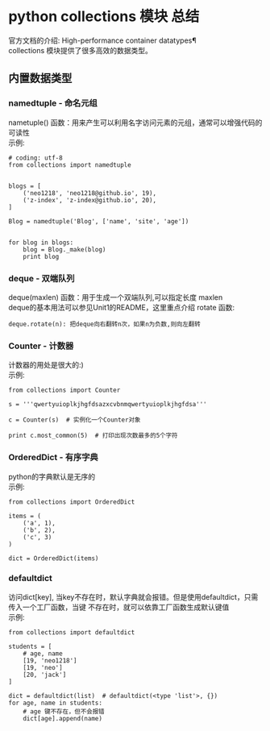 python collections 模块 总结
===
官方文档的介绍:  High-performance container datatypes¶<br/>
collections 模块提供了很多高效的数据类型。<br/>


## 内置数据类型

### namedtuple - 命名元组
nametuple() 函数：用来产生可以利用名字访问元素的元组，通常可以增强代码的可读性<br/>
示例:

    # coding: utf-8
    from collections import namedtuple


    blogs = [
        ('neo1218', 'neo1218@github.io', 19),
        ('z-index', 'z-index@github.io', 20),
    ]

    Blog = namedtuple('Blog', ['name', 'site', 'age'])


    for blog in blogs:
        blog = Blog._make(blog)
        print blog


### deque - 双端队列
deque(maxlen) 函数：用于生成一个双端队列,可以指定长度 maxlen<br/>
deque的基本用法可以参见Unit1的README，这里重点介绍 rotate 函数:<br/>

    deque.rotate(n): 把deque向右翻转n次，如果n为负数,则向左翻转

### Counter - 计数器
计数器的用处是很大的:)<br/>
示例:

    from collections import Counter

    s = '''qwertyuioplkjhgfdsazxcvbnmqwertyuioplkjhgfdsa'''

    c = Counter(s)  # 实例化一个Counter对象

    print c.most_common(5)  # 打印出现次数最多的5个字符

### OrderedDict - 有序字典
python的字典默认是无序的<br/>
示例:

    from collections import OrderedDict

    items = (
        ('a', 1),
        ('b', 2),
        ('c', 3)
    )

    dict = OrderedDict(items)

### defaultdict
访问dict[key], 当key不存在时，默认字典就会报错。但是使用defaultdict，只需传入一个工厂函数，当键
不存在时，就可以依靠工厂函数生成默认键值<br/>
示例:

    from collections import defaultdict

    students = [
        # age, name
        [19, 'neo1218']
        [19, 'neo']
        [20, 'jack']
    ]

    dict = defaultdict(list)  # defaultdict(<type 'list'>, {})
    for age, name in students:
        # age 键不存在，但不会报错
        dict[age].append(name)


